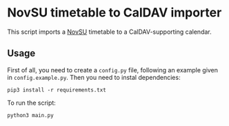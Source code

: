 # NovSU timetable to CalDAV importer

This script imports a [NovSU](https://novsu.ru) timetable to a CalDAV-supporting calendar.

## Usage

First of all, you need to create a `config.py` file, following an example given in `config.example.py`.
Then you need to instal dependencies:

```shell
pip3 install -r requirements.txt
```

To run the script:

```shell
python3 main.py
```
